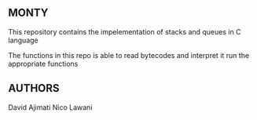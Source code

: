 ## MONTY
This repository contains the impelementation of stacks and queues in C language

The functions in this repo is able to read bytecodes and interpret it run the appropriate functions

## AUTHORS
David Ajimati
Nico Lawani
